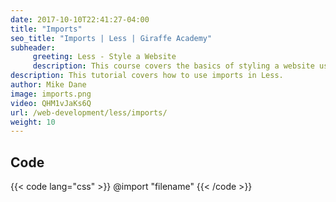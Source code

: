 ```yaml
---
date: 2017-10-10T22:41:27-04:00
title: "Imports"
seo_title: "Imports | Less | Giraffe Academy"
subheader:
     greeting: Less - Style a Website
     description: This course covers the basics of styling a website using Less. Work your way through the videos and we'll teach you everything you need to know to style a basic website!
description: This tutorial covers how to use imports in Less.
author: Mike Dane
image: imports.png
video: QHM1vJaKs6Q
url: /web-development/less/imports/
weight: 10
---
```


## Code

{{< code lang="css" >}}
@import "filename"
{{< /code >}}